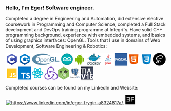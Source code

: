 ### Hello, I'm Egor! Software engineer.
Completed a degree in Engineering and Automation, did extensive elective coursework in Programming and Computer Science, completed a Full Stack development and DevOps training programme at Integrify. Have solid C++ programming background, experience with embedded systems, and basics of using graphics interfaces: OpenGL. Tools that I use in domains of Web Development, Software Engineering & Robotics:

<img src = "images/c.jpg" height = 40px/><img src = "images/cpp.jpg" height = 40px/><img src = "images/opengl.png" height = 40px/><img src = "images/arduino.jpg" height = 40px/><img src = "images/android.png" height = 40px/><img src = "images/docker.jpg" height = 40px/><img src = "images/java.png" height = 40px/><img src = "images/pascal.jpg" height = 40px/><img src = "images/html.jpg" height = 40px/><img src = "images/css.jpg" height = 40px/><img src = "images/sass.png" height = 40px/><img src = "images/js.png" height = 40px/><img src = "images/ts.jpg" height = 40px/><img src = "images/react.png" height = 40px/><img src = "images/redux.jpg" height = 40px/><img src = "images/node.jpg" height = 40px/><img src = "images/sql.jpg" height = 40px/><img src = "images/tiaportal.png" height = 40px/>

Completed courses can be found on my LinkedIn and Website:
<p>
    <a href="https://www.linkedin.com/in/egor-frygin-a8324817a/" target="_blank"  style = "padding:2px">
        <img height="30px" src="https://raw.githubusercontent.com/rahuldkjain/github-profile-readme-generator/master/src/images/icons/Social/linked-in-alt.svg" alt="https://www.linkedin.com/in/egor-frygin-a8324817a/"/>
    </a>
    <a href="https://homykaze.github.io/index.html" target="_blank" style = "padding:2px">
        <img src="images/logo.jpg" height="30px"/>
    </a>
</p>
